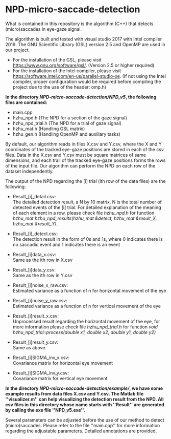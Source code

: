 # NPD-micro-saccade-detection

What is contained in this repository is the algorithm (C++) that detects (micro)saccades in eye-gaze signal.

  The algorithm is built and tested with visual studio 2017 with Intel compiler 2019. The GNU Scientific Library (GSL) version 2.5 and OpenMP are used in our project.

  - For the installation of the GSL, please visit https://www.gnu.org/software/gsl/. (Version 2.5 or higher required)
  - For the installation of the Intel compiler, please visit https://software.intel.com/en-us/parallel-studio-xe. (If not using the Intel compiler, proper configuration would be required before compiling the project due to the use of the header: omp.h)

  **In the directory _NPD-micro-saccade-detection/NPD_v5_, the following files are contained:**

  - main.cpp
  - hzhu_npd.h (The NPD for a section of the gaze signal)
  - hzhu_npd_trial.h (The NPD for a trial of gaze signal)
  - hzhu_mat.h (Handling GSL matrix)
  - hzhu_gen.h (Handling OpenMP and auxiliary tasks)

  By default, our algorithm reads in files X.csv and Y.csv, where the X and Y coordinates of the tracked eye-gaze positions are stored in each of the csv files. Data in the X.csv and Y.csv must be square matrices of same dimensions, and each trail of the tracked eye-gaze positions forms the rows of the input file. Our algorithm can perform the NPD on each row of the dataset independently.
  
  The output of the NPD regarding the [i] trial (ith row of the data files) are the following:
  
  - Result_[i]_detail.csv:  
      The detailed detection result, a N by 10 matrix. N is the total number of detected events of the [i] trial. For detailed explanation of the meaning of each element in a row, please check file _hzhu_npd.h_ for function _hzhu_mat hzhu_npd_results(hzhu_mat &detect, hzhu_mat &result_X, hzhu_mat &result_Y)_.
    
  - Result_[i]_detect.csv:  
      The detection result in the form of 0s and 1s, where 0 indicates there is no saccadic event and 1 indicates there is an event
  
  - Result_[i]data_x.csv:  
      Same as the ith row in X.csv
  
  - Result_[i]data_y.csv:  
      Same as the ith row in Y.csv
  
  - Result_[i]noise_x_raw.csv:  
      Estimated variance as a function of n for horizontal movement of the eye
  
  - Result_[i]noise_y_raw.csv:  
      Estimated variance as a function of n for vertical movement of the eye
  
  - Result_[i]result_x.csv:  
      Unprocessed result regarding the horizontal movement of the eye, for more information please check file _hzhu_npd_trial.h_ for function _void hzhu_npd_trial::process(double x1, double x2, double y1, double y2)_
  
  - Result_[i]result_y.csv:  
      Same as above.
      
  - Result_[i]SIGMA_inv_x.csv:  
      Covariance matrix for horizontal eye movement
      
  - Result_[i]SIGMA_inv_y.csv:  
      Covariance matrix for vertical eye movement
      
  **In the directory _NPD-micro-saccade-detection/example/_, we have some example results from data files X.csv and Y.csv. The Matlab file ''visualizer.m'' can help visualizing the detection result from the NPD. All csv files in this directory whose name starts with ''Result'' are generated by calling the exe file ''NPD_v5.exe''.**
  
  Several parameters can be adjusted before the use of our method to detect (micro)saccades. Please refer to the file ''main.cpp'' for more information regarding the adjustable parameters. Detailed annotations are provided.
